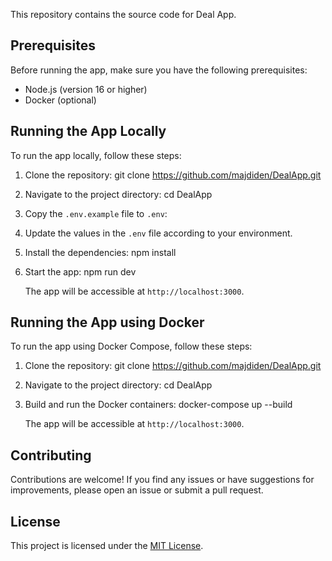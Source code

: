 This repository contains the source code for Deal App.

## Prerequisites

Before running the app, make sure you have the following prerequisites:

- Node.js (version 16 or higher)
- Docker (optional)

## Running the App Locally

To run the app locally, follow these steps:

1. Clone the repository:
   git clone https://github.com/majdiden/DealApp.git

2. Navigate to the project directory:
   cd DealApp
   
4. Copy the `.env.example` file to `.env`:

5.  Update the values in the `.env` file according to your environment.

6. Install the dependencies:
   npm install

7. Start the app:
   npm run dev

   The app will be accessible at `http://localhost:3000`.

## Running the App using Docker

To run the app using Docker Compose, follow these steps:

1. Clone the repository:
   git clone https://github.com/majdiden/DealApp.git

2. Navigate to the project directory:
   cd DealApp

3. Build and run the Docker containers:
   docker-compose up --build

   The app will be accessible at `http://localhost:3000`.



## Contributing

Contributions are welcome! If you find any issues or have suggestions for improvements, please open an issue or submit a pull request.

## License

This project is licensed under the [MIT License](LICENSE).
